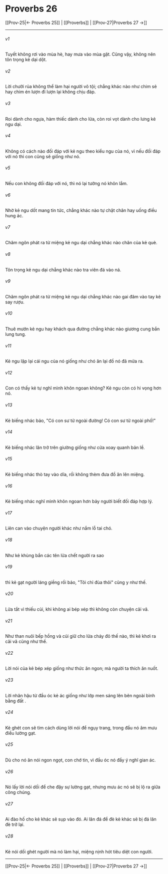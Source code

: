 # Proverbs 26

[[Prov-25|← Proverbs 25]] | [[Proverbs]] | [[Prov-27|Proverbs 27 →]]
***



###### v1 
Tuyết không rơi vào mùa hè, hay mưa vào mùa gặt. Cũng vậy, không nên tôn trọng kẻ dại dột. 

###### v2 
Lời chưởi rủa không thể làm hại người vô tội; chẳng khác nào như chim sẻ hay chim én lượn đi lượn lại không chịu đáp. 

###### v3 
Roi dành cho ngựa, hàm thiếc dành cho lừa, còn roi vọt dành cho lưng kẻ ngu dại. 

###### v4 
Không có cách nào đối đáp với kẻ ngu theo kiểu ngu của nó, vì nếu đối đáp với nó thì con cũng sẽ giống như nó. 

###### v5 
Nếu con không đối đáp với nó, thì nó lại tưởng nó khôn lắm. 

###### v6 
Nhờ kẻ ngu dốt mang tin tức, chẳng khác nào tự chặt chân hay uống điều hung ác. 

###### v7 
Châm ngôn phát ra từ miệng kẻ ngu dại chẳng khác nào chân của kẻ què. 

###### v8 
Tôn trọng kẻ ngu dại chẳng khác nào tra viên đá vào ná. 

###### v9 
Châm ngôn phát ra từ miệng kẻ ngu dại chẳng khác nào gai đâm vào tay kẻ say rượu. 

###### v10 
Thuê mướn kẻ ngu hay khách qua đường chẳng khác nào giương cung bắn lung tung. 

###### v11 
Kẻ ngu lặp lại cái ngu của nó giống như chó ăn lại đồ nó đã mửa ra. 

###### v12 
Con có thấy kẻ tự nghĩ mình khôn ngoan không? Kẻ ngu còn có hi vọng hơn nó. 

###### v13 
Kẻ biếng nhác bảo, "Có con sư tử ngoài đường! Có con sư tử ngoài phố!" 

###### v14 
Kẻ biếng nhác lăn trở trên giường giống như cửa xoay quanh bản lề. 

###### v15 
Kẻ biếng nhác thò tay vào dĩa, rồi không thèm đưa đồ ăn lên miệng. 

###### v16 
Kẻ biếng nhác nghĩ mình khôn ngoan hơn bảy người biết đối đáp hợp lý. 

###### v17 
Liên can vào chuyện người khác như nắm lỗ tai chó. 

###### v18 
Như kẻ khùng bắn các tên lửa chết người ra sao 

###### v19 
thì kẻ gạt người láng giềng rồi bảo, "Tôi chỉ đùa thôi" cũng y như thế. 

###### v20 
Lửa tắt vì thiếu củi, khi không ai bép xép thì không còn chuyện cãi vã. 

###### v21 
Như than nuôi bếp hồng và củi giữ cho lửa cháy đỏ thế nào, thì kẻ khơi ra cãi vã cũng như thế. 

###### v22 
Lời nói của kẻ bép xép giống như thức ăn ngon; mà người ta thích ăn nuốt. 

###### v23 
Lời nhân hậu từ đầu óc kẻ ác giống như lớp men sáng lên bên ngoài bình bằng đất . 

###### v24 
Kẻ ghét con sẽ tìm cách dùng lời nói để ngụy trang, trong đầu nó âm mưu điều lường gạt. 

###### v25 
Dù cho nó ăn nói ngon ngọt, con chớ tin, vì đầu óc nó đầy ý nghĩ gian ác. 

###### v26 
Nó lấy lời nói dối để che đậy sự lường gạt, nhưng mưu ác nó sẽ bị lộ ra giữa công chúng. 

###### v27 
Ai đào hố cho kẻ khác sẽ sụp vào đó. Ai lăn đá để đè kẻ khác sẽ bị đá lăn đè trở lại. 

###### v28 
Kẻ nói dối ghét người mà nó làm hại, miệng nịnh hót tiêu diệt con người.

***
[[Prov-25|← Proverbs 25]] | [[Proverbs]] | [[Prov-27|Proverbs 27 →]]

